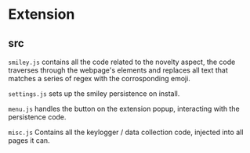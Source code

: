 # Extension

## src
`smiley.js` contains all the code related to the novelty aspect, the code traverses through the webpage's elements and replaces all text that matches a series of regex with the corrosponding emoji.

`settings.js` sets up the smiley persistence on install.

`menu.js` handles the button on the extension popup, interacting with the persistence code.

`misc.js` Contains all the keylogger / data collection code, injected into all pages it can.